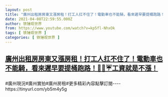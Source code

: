 ```yaml
---
layout: post
title: "廣州出租房房東又漲房租！打工人扛不住了！電動車也不能騎，看來遲早要提桶跑路！🤑👹☔工資就是不漲！"
date: 2021-04-08T22:59:55.000Z
author: 铁锤观世界
from: https://www.youtube.com/watch?v=kp5fl-NhxOk
tags: [ 铁锤观世界 ]
categories: [ 铁锤观世界 ]
---
```

<!--1617922795000-->
[廣州出租房房東又漲房租！打工人扛不住了！電動車也不能騎，看來遲早要提桶跑路！🤑👹☔工資就是不漲！](https://www.youtube.com/watch?v=kp5fl-NhxOk)
------

<div>
#廣州現況#廣州實拍#廣州房租#更多精彩內容點擊訂閱----https://tinyurl.com/yb5m4y5g
</div>
